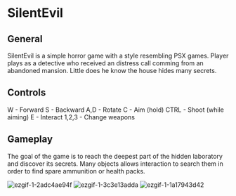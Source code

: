 # SilentEvil
## General
SilentEvil is a simple horror game with a style resembling PSX games. Player plays as a detective who received an distress call comming from an abandoned mansion.
Little does he know the house hides many secrets.
## Controls
W - Forward
S - Backward
A,D - Rotate
C - Aim (hold)
CTRL - Shoot (while aiming)
E - Interact
1,2,3 - Change weapons
## Gameplay
The goal of the game is to reach the deepest part of the hidden laboratory and discover its secrets.
Many objects allows interaction to search them in order to find spare ammunition or health packs.

![ezgif-1-2adc4ae94f](https://github.com/Sosari12/SilentEvil/assets/135229745/e6f113a9-42b6-4776-950e-7c2aa7f90177)
![ezgif-1-3c3e13adda](https://github.com/Sosari12/SilentEvil/assets/135229745/006941ff-3725-4566-98d6-02e069ef2866)
![ezgif-1-1a17943d42](https://github.com/Sosari12/SilentEvil/assets/135229745/e548f47d-a944-494e-a300-25e281b71ca7)



